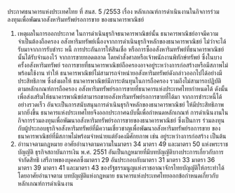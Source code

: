 ประกาศธนาคารแห่งประเทศไทย
ที่ สนส. 5 /2553
เรื่อง หลักเกณฑ์การดำเนินงานในกิจการร่วมลงทุนเพื่อพัฒนาอสังหาริมทรัพย์รอการขาย
ของธนาคารพาณิชย์
1. เหตุผลในการออกประกาศ
ในการดำเนินธุรกิจธนาคารพาณิชย์นั้น ธนาคารพาณิชย์อาจมีความจำเป็นต้องถือครอง
อสังหาริมทรัพย์เนื่องจากการดำเนินธุรกิจหลักของธนาคารพาณิชย์ ไม่ว่าจะได้รับมาจากการรับชำระ
หนี้ การประกันการให้สินเชื่อ หรือการซื้ออสังหาริมทรัพย์ที่ธนาคารพาณิชย์นั้นได้รับจำนองไว้
จากการขายทอดตลาด โดยคำสั่งศาลหรือเจ้าพนักงานพิทักษ์ทรัพย์ ซึ่งในบางครั้งอสังหาริมทรัพย์
รอการขายที่ธนาคารพาณิชย์ถือครองอาจอยู่ระหว่างการก่อสร้างหรือมีสภาพไม่พร้อมใช้งาน ทำให้
ธนาคารพาณิชย์ไม่สามารถจําหน่ายอสังหาริมทรัพย์ดังกล่าวออกไปได้อย่างมีประสิทธิภาพ ซึ่งส่งผลให้
ธนาคารพาณิชย์มีภาระต้นทุนในการถือครอง รวมถึงไม่สามารถปฏิบัติตามหลักเกณฑ์การถือครอง
อสังหาริมทรัพย์รอการขายที่ธนาคารแห่งประเทศไทยกําหนดได้
ดังนั้น เพื่อส่งเสริมให้ธนาคารพาณิชย์สามารถขายอสังหาริมทรัพย์รอการขายที่ได้มา
จากการชำระหนี้ได้อย่างรวดเร็ว อันจะเป็นการสนับสนุนการดำเนินธุรกิจหลักของธนาคารพาณิชย์
ให้มีประสิทธิภาพมากยิ่งขึ้น ธนาคารแห่งประเทศไทยจึงออกประกาศฉบับนี้เพื่อกำหนดหลักเกณฑ์
การดำเนินงานในกิจการร่วมลงทุนเพื่อพัฒนาอสังหาริมทรัพย์รอการขายของธนาคารพาณิชย์ ซึ่งเป็นการ
ร่วมลงทุนกับผู้ประกอบธุรกิจอสังหาริมทรัพย์ที่มีความเชี่ยวชาญเพื่อพัฒนาอสังหาริมทรัพย์รอการขาย
ของธนาคารพาณิชย์ที่มีสภาพไม่พร้อมจำหน่ายแต่ยังคงมีศักยภาพ เช่น อยู่ระหว่างการก่อสร้าง เป็นต้น
2. อำานาจตามกฎหมาย
อาศัยอำนาจตามความในมาตรา 34 มาตรา 49 และมาตรา 50 แห่งพระราชบัญญัติ
ธุรกิจสถาบันการเงิน พ.ศ. 2551 อันเป็นกฎหมายที่มีบทบัญญัติบางประการเกี่ยวกับการจำกัดสิทธิ
เสรีภาพของบุคคลซึ่งมาตรา 29 อันประกอบกับมาตรา 31 มาตรา 33 มาตรา 36 มาตรา 39 มาตรา
41 และมาตรา 43 ของรัฐธรรมนูญแห่งราชอาณาจักรไทยบัญญัติให้กระทำได้โดยอาศัยอำนาจตาม
บทบัญญัติแห่งกฎหมาย ธนาคารแห่งประเทศไทยออกข้อกำหนดเกี่ยวกับหลักเกณฑ์การดำเนินงาน
